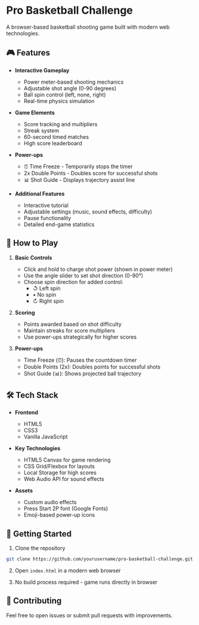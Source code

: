 # Pro Basketball Challenge

A browser-based basketball shooting game built with modern web technologies.

## 🎮 Features

- **Interactive Gameplay**
  - Power meter-based shooting mechanics
  - Adjustable shot angle (0-90 degrees)
  - Ball spin control (left, none, right)
  - Real-time physics simulation

- **Game Elements**
  - Score tracking and multipliers
  - Streak system
  - 60-second timed matches
  - High score leaderboard

- **Power-ups**
  - ⏰ Time Freeze - Temporarily stops the timer
  - 2x Double Points - Doubles score for successful shots
  - 📊 Shot Guide - Displays trajectory assist line

- **Additional Features**
  - Interactive tutorial
  - Adjustable settings (music, sound effects, difficulty)
  - Pause functionality
  - Detailed end-game statistics

## 🎯 How to Play

1. **Basic Controls**
   - Click and hold to charge shot power (shown in power meter)
   - Use the angle slider to set shot direction (0-90°)
   - Choose spin direction for added control:
     - ↺ Left spin
     - • No spin
     - ↻ Right spin

2. **Scoring**
   - Points awarded based on shot difficulty
   - Maintain streaks for score multipliers
   - Use power-ups strategically for higher scores

3. **Power-ups**
   - Time Freeze (⏰): Pauses the countdown timer
   - Double Points (2x): Doubles points for successful shots
   - Shot Guide (📊): Shows projected ball trajectory

## 🛠️ Tech Stack

- **Frontend**
  - HTML5
  - CSS3
  - Vanilla JavaScript

- **Key Technologies**
  - HTML5 Canvas for game rendering
  - CSS Grid/Flexbox for layouts
  - Local Storage for high scores
  - Web Audio API for sound effects

- **Assets**
  - Custom audio effects
  - Press Start 2P font (Google Fonts)
  - Emoji-based power-up icons

## 🚀 Getting Started

1. Clone the repository
```bash
git clone https://github.com/yourusername/pro-basketball-challenge.git
```

2. Open `index.html` in a modern web browser

3. No build process required - game runs directly in browser


## 🤝 Contributing

Feel free to open issues or submit pull requests with improvements.

